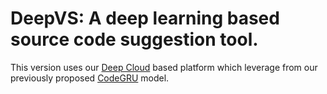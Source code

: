 # DeepVS: A deep learning based source code suggestion tool.

This version uses our [Deep Cloud](https://github.com/yaxirhuxxain/DeepCloud) based platform which leverage from our previously proposed [CodeGRU](arxive) model. 
